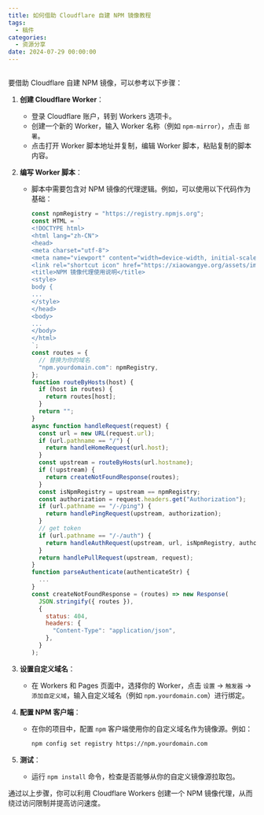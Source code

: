 ```yaml
---
title: 如何借助 Cloudflare 自建 NPM 镜像教程
tags:
  - 稿件
categories:
  - 资源分享
date: 2024-07-29 00:00:00
---
```


> 

<!-- more -->

## 

要借助 Cloudflare 自建 NPM 镜像，可以参考以下步骤：

1. **创建 Cloudflare Worker**：
   - 登录 Cloudflare 账户，转到 Workers 选项卡。
   - 创建一个新的 Worker，输入 Worker 名称（例如 `npm-mirror`），点击 `部署`。
   - 点击打开 Worker 脚本地址并复制，编辑 Worker 脚本，粘贴复制的脚本内容。

2. **编写 Worker 脚本**：
   - 脚本中需要包含对 NPM 镜像的代理逻辑。例如，可以使用以下代码作为基础：
     ```javascript
     const npmRegistry = "https://registry.npmjs.org";
     const HTML = `
     <!DOCTYPE html>
     <html lang="zh-CN">
     <head>
     <meta charset="utf-8">
     <meta name="viewport" content="width=device-width, initial-scale=1">
     <link rel="shortcut icon" href="https://xiaowangye.org/assets/img/favicons/favicon.ico">
     <title>NPM 镜像代理使用说明</title>
     <style>
     body {
     ...
     </style>
     </head>
     <body>
     ...
     </body>
     </html>
     `;
     const routes = {
       // 替换为你的域名
       "npm.yourdomain.com": npmRegistry,
     };
     function routeByHosts(host) {
       if (host in routes) {
         return routes[host];
       }
       return "";
     }
     async function handleRequest(request) {
       const url = new URL(request.url);
       if (url.pathname == "/") {
         return handleHomeRequest(url.host);
       }
       const upstream = routeByHosts(url.hostname);
       if (!upstream) {
         return createNotFoundResponse(routes);
       }
       const isNpmRegistry = upstream == npmRegistry;
       const authorization = request.headers.get("Authorization");
       if (url.pathname == "/-/ping") {
         return handlePingRequest(upstream, authorization);
       }
       // get token
       if (url.pathname == "/-/auth") {
         return handleAuthRequest(upstream, url, isNpmRegistry, authorization);
       }
       return handlePullRequest(upstream, request);
     }
     function parseAuthenticate(authenticateStr) {
       ...
     }
     const createNotFoundResponse = (routes) => new Response(
       JSON.stringify({ routes }),
       {
         status: 404,
         headers: {
           "Content-Type": "application/json",
         },
       }
     );
     ```

3. **设置自定义域名**：
   - 在 Workers 和 Pages 页面中，选择你的 Worker，点击 `设置` → `触发器` → `添加自定义域`，输入自定义域名（例如 `npm.yourdomain.com`）进行绑定。

4. **配置 NPM 客户端**：
   - 在你的项目中，配置 `npm` 客户端使用你的自定义域名作为镜像源。例如：
     ```bash
     npm config set registry https://npm.yourdomain.com
     ```

5. **测试**：
   - 运行 `npm install` 命令，检查是否能够从你的自定义镜像源拉取包。

通过以上步骤，你可以利用 Cloudflare Workers 创建一个 NPM 镜像代理，从而绕过访问限制并提高访问速度。

